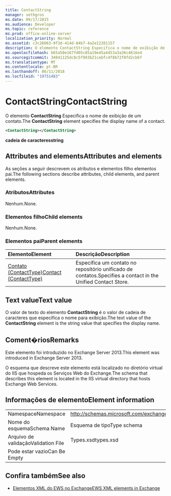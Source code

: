 ```yaml
---
title: ContactString
manager: sethgros
ms.date: 09/17/2015
ms.audience: Developer
ms.topic: reference
ms.prod: office-online-server
localization_priority: Normal
ms.assetid: c3c26063-9f3d-414d-84b7-4a2e12281157
description: O elemento ContactString Especifica o nome de exibição de um contato.
ms.openlocfilehash: b65a50e167fd05c85a19e45a4453a3a36c4616e4
ms.sourcegitcommit: 34041125dc8c5f993b21cebfc4f8b72f0fd2cb6f
ms.translationtype: MT
ms.contentlocale: pt-BR
ms.lasthandoff: 06/11/2018
ms.locfileid: "19751483"
---
```

# <a name="contactstring"></a><span data-ttu-id="35a8e-103">ContactString</span><span class="sxs-lookup"><span data-stu-id="35a8e-103">ContactString</span></span>

<span data-ttu-id="35a8e-104">O elemento **ContactString** Especifica o nome de exibição de um contato.</span><span class="sxs-lookup"><span data-stu-id="35a8e-104">The **ContactString** element specifies the display name of a contact.</span></span> 
  
```XML
<ContactString></ContactString>
```

 <span data-ttu-id="35a8e-105">**cadeia de caracteres**</span><span class="sxs-lookup"><span data-stu-id="35a8e-105">**string**</span></span>
## <a name="attributes-and-elements"></a><span data-ttu-id="35a8e-106">Attributes and elements</span><span class="sxs-lookup"><span data-stu-id="35a8e-106">Attributes and elements</span></span>

<span data-ttu-id="35a8e-107">As seções a seguir descrevem os atributos e elementos filho elementos pai.</span><span class="sxs-lookup"><span data-stu-id="35a8e-107">The following sections describe attributes, child elements, and parent elements.</span></span>
  
### <a name="attributes"></a><span data-ttu-id="35a8e-108">Atributos</span><span class="sxs-lookup"><span data-stu-id="35a8e-108">Attributes</span></span>

<span data-ttu-id="35a8e-109">Nenhum.</span><span class="sxs-lookup"><span data-stu-id="35a8e-109">None.</span></span>
  
### <a name="child-elements"></a><span data-ttu-id="35a8e-110">Elementos filho</span><span class="sxs-lookup"><span data-stu-id="35a8e-110">Child elements</span></span>

<span data-ttu-id="35a8e-111">Nenhum.</span><span class="sxs-lookup"><span data-stu-id="35a8e-111">None.</span></span>
  
### <a name="parent-elements"></a><span data-ttu-id="35a8e-112">Elementos pai</span><span class="sxs-lookup"><span data-stu-id="35a8e-112">Parent elements</span></span>

|<span data-ttu-id="35a8e-113">**Elemento**</span><span class="sxs-lookup"><span data-stu-id="35a8e-113">**Element**</span></span>|<span data-ttu-id="35a8e-114">**Descrição**</span><span class="sxs-lookup"><span data-stu-id="35a8e-114">**Description**</span></span>|
|:-----|:-----|
|[<span data-ttu-id="35a8e-115">Contato (ContactType)</span><span class="sxs-lookup"><span data-stu-id="35a8e-115">Contact (ContactType)</span></span>](contact-contacttype.md) <br/> |<span data-ttu-id="35a8e-116">Especifica um contato no repositório unificado de contatos.</span><span class="sxs-lookup"><span data-stu-id="35a8e-116">Specifies a contact in the Unified Contact Store.</span></span>  <br/> |
   
## <a name="text-value"></a><span data-ttu-id="35a8e-117">Text value</span><span class="sxs-lookup"><span data-stu-id="35a8e-117">Text value</span></span>

<span data-ttu-id="35a8e-118">O valor de texto do elemento **ContactString** é o valor de cadeia de caracteres que especifica o nome para exibição.</span><span class="sxs-lookup"><span data-stu-id="35a8e-118">The text value of the **ContactString** element is the string value that specifies the display name.</span></span> 
  
## <a name="remarks"></a><span data-ttu-id="35a8e-119">Coment�rios</span><span class="sxs-lookup"><span data-stu-id="35a8e-119">Remarks</span></span>

<span data-ttu-id="35a8e-120">Este elemento foi introduzido no Exchange Server 2013.</span><span class="sxs-lookup"><span data-stu-id="35a8e-120">This element was introduced in Exchange Server 2013.</span></span>
  
<span data-ttu-id="35a8e-121">O esquema que descreve este elemento está localizado no diretório virtual do IIS que hospeda os Serviços Web do Exchange.</span><span class="sxs-lookup"><span data-stu-id="35a8e-121">The schema that describes this element is located in the IIS virtual directory that hosts Exchange Web Services.</span></span>
  
## <a name="element-information"></a><span data-ttu-id="35a8e-122">Informações de elemento</span><span class="sxs-lookup"><span data-stu-id="35a8e-122">Element information</span></span>

|||
|:-----|:-----|
|<span data-ttu-id="35a8e-123">Namespace</span><span class="sxs-lookup"><span data-stu-id="35a8e-123">Namespace</span></span>  <br/> |http://schemas.microsoft.com/exchange/services/2006/types  <br/> |
|<span data-ttu-id="35a8e-124">Nome do esquema</span><span class="sxs-lookup"><span data-stu-id="35a8e-124">Schema Name</span></span>  <br/> |<span data-ttu-id="35a8e-125">Esquema de tipo</span><span class="sxs-lookup"><span data-stu-id="35a8e-125">Type schema</span></span>  <br/> |
|<span data-ttu-id="35a8e-126">Arquivo de validação</span><span class="sxs-lookup"><span data-stu-id="35a8e-126">Validation File</span></span>  <br/> |<span data-ttu-id="35a8e-127">Types.xsd</span><span class="sxs-lookup"><span data-stu-id="35a8e-127">types.xsd</span></span>  <br/> |
|<span data-ttu-id="35a8e-128">Pode estar vazio</span><span class="sxs-lookup"><span data-stu-id="35a8e-128">Can Be Empty</span></span>  <br/> ||
   
## <a name="see-also"></a><span data-ttu-id="35a8e-129">Confira também</span><span class="sxs-lookup"><span data-stu-id="35a8e-129">See also</span></span>



- [<span data-ttu-id="35a8e-130">Elementos XML do EWS no Exchange</span><span class="sxs-lookup"><span data-stu-id="35a8e-130">EWS XML elements in Exchange</span></span>](ews-xml-elements-in-exchange.md)

